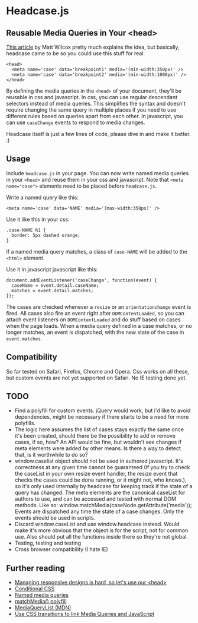 Headcase.js
===

Reusable Media Queries in Your &lt;head&gt;
---

[This article](http://mattwilcox.net/archive/entry/id/1091/) by Matt Wilcox pretty much explains the idea, but basically, headcase came to be so you could use this stuff for real:

    <head>
      <meta name='case' data='breakpoint1' media='(min-width:350px)' />
      <meta name='case' data='breakpoint2' media='(min-width:1000px)' />
    </head>

By defining the media queries in the <code>&lt;head&gt;</code> of your document, they'll be reusable in css and javascript. In css, you can use regular descendant selectors instead of media queries. This simplifies the syntax and doesn't require changing the same query in multiple places if you need to use different rules based on queries apart from each other. In javascript, you can use <code>caseChange</code> events to respond to media changes.

Headcase itself is just a few lines of code, please dive in and make it better. :)

Usage
-----

Include <code>headcase.js</code> in your page. You can now write named media queries in your <code>&lt;head&gt;</code> and reuse them in your css and javascript. Note that <code>&lt;meta name="case"&gt;</code> elements need to be placed before <code>headcase.js</code>.

Write a named query like this:

    <meta name='case' data='NAME' media='(max-width:350px)' />

Use it like this in your css:

    .case-NAME h1 {
      border: 5px dashed orange;
    }

If a named media query matches, a class of <code>case-NAME</code> will be added to the <code>&lt;html&gt;</code> element.

Use it in javascript javascript like this:

    document.addEventListener('caseChange', function(event) {
      caseName = event.detail.caseName;
      matches = event.detail.matches;
    });

The cases are checked whenever a <code>resize</code> or an <code>orientationchange</code> event is fired. All cases also fire an event right after <code>DOMContentLoaded</code>, so you can attach event listeners on <code>DOMContentLoaded</code> and do stuff based on cases when the page loads. When a media query defined in a case matches, or no longer matches, an event is dispatched, with the new state of the case in <code>event.matches</code>.


Compatibility
---

So far tested on Safari, Firefox, Chrome and Opera. Css works on all these, but custom events are not yet supported on Safari. No IE testing done yet.


TODO
---

- Find a polyfill for custom events. jQuery would work, but i'd like to avoid dependencies, might be necessary if there starts to be a need for more polyfills.
- The logic here assumes the list of cases stays exactly the same once it's been created, should there be the possibility to add or remove cases, if so, how? An API would be fine, but wouldn't see changes if meta elements were added by other means. Is there a way to detect that, is it worthwhile to do so?
- window.caselist object should not be used in authored javascript. It's correctness at any given time cannot be guaranteed (If you try to check the caseList in your own resize event handler, the resize event that checks the cases could be done running, or it might not, who knows.), so it's only used internally by headcase for keeping track if the state of a query has changed. The meta elements are the canonical caseList for authors to use, and can be accessed and tested with normal DOM methods. Like so: window.matchMedia(caseNode.getAttribute('media')); Events are dispatched any time the state of a case changes. Only the events should be used in scripts.
- Discard window.caseList and use window.headcase instead. Would make it's more obvious that the object is for the script, not for common use. Also should put all the functions inside there so they're not global.
- Testing, testing and testing
- Cross browser compatibility (I hate IE)


Further reading
---

- [Managing responsive designs is hard, so let's use our &lt;head&gt;](http://mattwilcox.net/archive/entry/id/1091/)
- [Conditional CSS](http://adactio.com/journal/5429/)
- [Named media queries](http://foolproof.me/post/26907878219/named-media-queries)
- [matchMedia() polyfill](https://github.com/paulirish/matchMedia.js)
- [MediaQueryList (MDN)](https://developer.mozilla.org/en/DOM/MediaQueryList)
- [Use CSS transitions to link Media Queries and JavaScript](http://www.paulrhayes.com/2011-11/use-css-transitions-to-link-media-queries-and-javascript/)